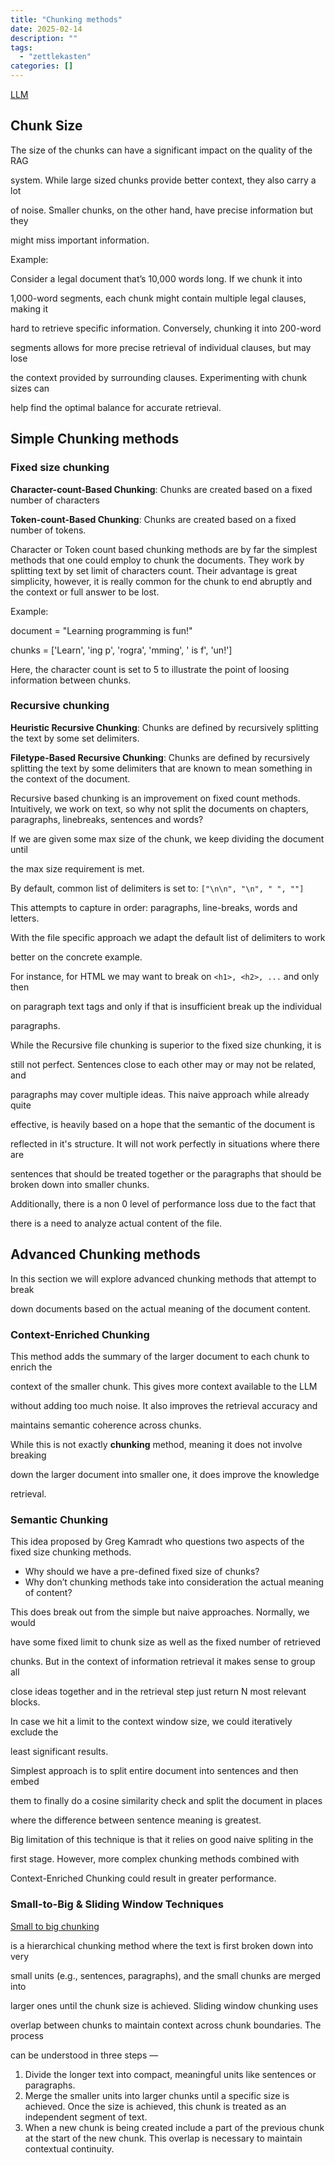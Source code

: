 ```yaml
---
title: "Chunking methods"
date: 2025-02-14
description: ""
tags: 
  - "zettlekasten"
categories: []
---
```


[LLM](zettelkasten/LLM.md)

## Chunk Size

The size of the chunks can have a significant impact on the quality of the RAG

system. While large sized chunks provide better context, they also carry a lot

of noise. Smaller chunks, on the other hand, have precise information but they

might miss important information. 

Example: 

Consider a legal document that’s 10,000 words long. If we chunk it into

1,000-word segments, each chunk might contain multiple legal clauses, making it

hard to retrieve specific information. Conversely, chunking it into 200-word

segments allows for more precise retrieval of individual clauses, but may lose

the context provided by surrounding clauses. Experimenting with chunk sizes can

help find the optimal balance for accurate retrieval.

## Simple Chunking methods

### Fixed size chunking

**Character-count-Based Chunking**: Chunks are created based on a fixed number of characters

**Token-count-Based Chunking**: Chunks are created based on a fixed number of tokens.

Character or Token count based chunking methods are by far the simplest methods that one could employ to chunk the documents. They work by splitting text by set limit of characters count. Their advantage is great simplicity, however, it is really common for the chunk to end abruptly and the context or full answer to be lost.

Example:

document = "Learning programming is fun!"

chunks = ['Learn', 'ing p', 'rogra', 'mming', ' is f', 'un!']

Here, the character count is set to 5 to illustrate the point of loosing information between chunks.

### Recursive chunking

**Heuristic Recursive Chunking**: Chunks are defined by recursively splitting the text by some set delimiters. 

**Filetype-Based Recursive Chunking**: Chunks are defined by recursively splitting the text by some delimiters that are known to mean something in the context of the document. 

Recursive based chunking is an improvement on fixed count methods. Intuitively, we work on text, so why not split the documents on chapters, paragraphs, linebreaks, sentences and words?

If we are given some max size of the chunk, we keep dividing the document until

the max size requirement is met.

By default, common list of delimiters is set to: `["\n\n", "\n", " ", ""]`

This attempts to capture in order: paragraphs, line-breaks, words and letters.

With the file specific approach we adapt the default list of delimiters to work

better on the concrete example. 

For instance, for HTML we may want to break on `<h1>, <h2>, ...` and only then

on paragraph text tags and only if that is insufficient break up the individual

paragraphs.

While the Recursive file chunking is superior to the fixed size chunking, it is

still not perfect. Sentences close to each other may or may not be related, and

paragraphs may cover multiple ideas. This naive approach while already quite

effective, is heavily based on a hope that the semantic of the document is 

reflected in it's structure. It will not work perfectly in situations where there are 

sentences that should be treated together or the paragraphs that should be broken down into smaller chunks.

Additionally, there is a non 0 level of performance loss due to the fact that

there is a need to analyze actual content of the file. 

## Advanced Chunking methods

In this section we will explore advanced chunking methods that attempt to break

down documents based on the actual meaning of the document content.

### Context-Enriched Chunking

This method adds the summary of the larger document to each chunk to enrich the

context of the smaller chunk. This gives more context available to the LLM

without adding too much noise. It also improves the retrieval accuracy and

maintains semantic coherence across chunks.

While this is not exactly **chunking** method, meaning it does not involve breaking

down the larger document into smaller one, it does improve the knowledge 

retrieval.

### Semantic Chunking

This idea proposed by Greg Kamradt who questions two aspects of the fixed size chunking methods.

- Why should we have a pre-defined fixed size of chunks?
- Why don’t chunking methods take into consideration the actual meaning of content?

This does break out from the simple but naive approaches. Normally, we would

have some fixed limit to chunk size as well as the fixed number of retrieved

chunks. But in the context of information retrieval it makes sense to group all 

close ideas together and in the retrieval step just return N most relevant blocks.

In case we hit a limit to the context window size, we could iteratively exclude the

least significant results.

Simplest approach is to split entire document into sentences and then embed 

them to finally do a cosine similarity check and split the document in places

where the difference between sentence meaning is greatest.

Big limitation of this technique is that it relies on good naive spliting in the

first stage. However, more complex chunking methods combined with

Context-Enriched Chunking could result in greater performance. 

### Small-to-Big & Sliding Window Techniques

[Small to big chunking](https://archive.is/o/zE3Og/https://towardsdatascience.com/advanced-rag-01-small-to-big-retrieval-172181b396d4)

is a hierarchical chunking method where the text is first broken down into very

small units (e.g., sentences, paragraphs), and the small chunks are merged into

larger ones until the chunk size is achieved. Sliding window chunking uses

overlap between chunks to maintain context across chunk boundaries. The process

can be understood in three steps —

1. Divide the longer text into compact, meaningful units like sentences or paragraphs.
2. Merge the smaller units into larger chunks until a specific size is achieved. Once the size is achieved, this chunk is treated as an independent segment of text.
3. When a new chunk is being created include a part of the previous chunk at the start of the new chunk. This overlap is necessary to maintain contextual continuity.
